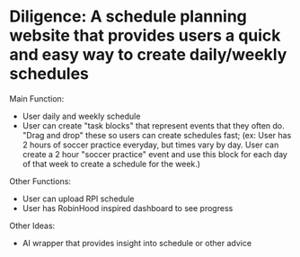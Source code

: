 # Diligence: A schedule planning website that provides users a quick and easy way to create daily/weekly schedules


Main Function: 
- User daily and weekly schedule
- User can create "task blocks" that represent events that they often do. "Drag and drop" these so users can create schedules fast; (ex: User has 2 hours of soccer practice everyday, but times vary by day. User can create a 2 hour "soccer practice" event and use this block for each day of that week to create a schedule for the week.)

Other Functions:
- User can upload RPI schedule
- User has RobinHood inspired dashboard to see progress

Other Ideas:
- AI wrapper that provides insight into schedule or other advice


